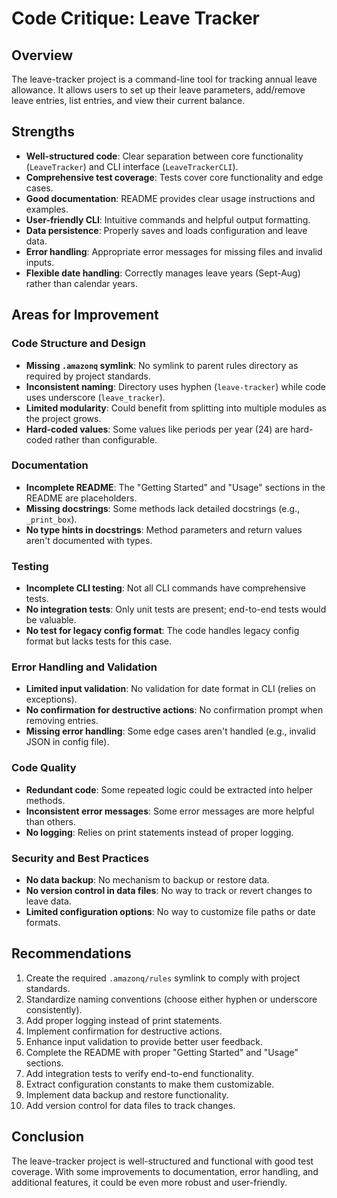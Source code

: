 # Code Critique: Leave Tracker

## Overview

The leave-tracker project is a command-line tool for tracking annual leave allowance. It allows users to set up their leave parameters, add/remove leave entries, list entries, and view their current balance.

## Strengths

- **Well-structured code**: Clear separation between core functionality (`LeaveTracker`) and CLI interface (`LeaveTrackerCLI`).
- **Comprehensive test coverage**: Tests cover core functionality and edge cases.
- **Good documentation**: README provides clear usage instructions and examples.
- **User-friendly CLI**: Intuitive commands and helpful output formatting.
- **Data persistence**: Properly saves and loads configuration and leave data.
- **Error handling**: Appropriate error messages for missing files and invalid inputs.
- **Flexible date handling**: Correctly manages leave years (Sept-Aug) rather than calendar years.

## Areas for Improvement

### Code Structure and Design

- **Missing `.amazonq` symlink**: No symlink to parent rules directory as required by project standards.
- **Inconsistent naming**: Directory uses hyphen (`leave-tracker`) while code uses underscore (`leave_tracker`).
- **Limited modularity**: Could benefit from splitting into multiple modules as the project grows.
- **Hard-coded values**: Some values like periods per year (24) are hard-coded rather than configurable.

### Documentation

- **Incomplete README**: The "Getting Started" and "Usage" sections in the README are placeholders.
- **Missing docstrings**: Some methods lack detailed docstrings (e.g., `_print_box`).
- **No type hints in docstrings**: Method parameters and return values aren't documented with types.

### Testing

- **Incomplete CLI testing**: Not all CLI commands have comprehensive tests.
- **No integration tests**: Only unit tests are present; end-to-end tests would be valuable.
- **No test for legacy config format**: The code handles legacy config format but lacks tests for this case.

### Error Handling and Validation

- **Limited input validation**: No validation for date format in CLI (relies on exceptions).
- **No confirmation for destructive actions**: No confirmation prompt when removing entries.
- **Missing error handling**: Some edge cases aren't handled (e.g., invalid JSON in config file).

### Code Quality

- **Redundant code**: Some repeated logic could be extracted into helper methods.
- **Inconsistent error messages**: Some error messages are more helpful than others.
- **No logging**: Relies on print statements instead of proper logging.

### Security and Best Practices

- **No data backup**: No mechanism to backup or restore data.
- **No version control in data files**: No way to track or revert changes to leave data.
- **Limited configuration options**: No way to customize file paths or date formats.

## Recommendations

1. Create the required `.amazonq/rules` symlink to comply with project standards.
2. Standardize naming conventions (choose either hyphen or underscore consistently).
3. Add proper logging instead of print statements.
4. Implement confirmation for destructive actions.
5. Enhance input validation to provide better user feedback.
6. Complete the README with proper "Getting Started" and "Usage" sections.
7. Add integration tests to verify end-to-end functionality.
8. Extract configuration constants to make them customizable.
9. Implement data backup and restore functionality.
10. Add version control for data files to track changes.

## Conclusion

The leave-tracker project is well-structured and functional with good test coverage. With some improvements to documentation, error handling, and additional features, it could be even more robust and user-friendly.
